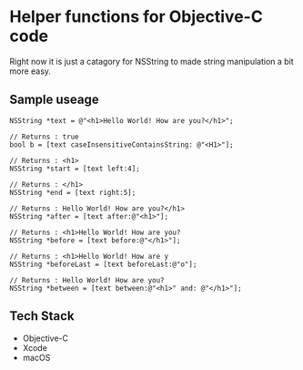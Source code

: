 #  Helper functions for Objective-C code

Right now it is just a catagory for NSString to made string manipulation a bit more easy.

## Sample useage

    NSString *text = @"<h1>Hello World! How are you?</h1>";

    // Returns : true
    bool b = [text caseInsensitiveContainsString: @"<H1>"];

    // Returns : <h1>
    NSString *start = [text left:4];

    // Returns : </h1>
    NSString *end = [text right:5];

    // Returns : Hello World! How are you?</h1>
    NSString *after = [text after:@"<h1>"];

    // Returns : <h1>Hello World! How are you?
    NSString *before = [text before:@"</h1>"];

    // Returns : <h1>Hello World! How are y
    NSString *beforeLast = [text beforeLast:@"o"];

    // Returns : Hello World! How are you?
    NSString *between = [text between:@"<h1>" and: @"</h1>"];

## Tech Stack

- Objective-C
- Xcode
- macOS
